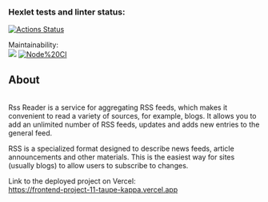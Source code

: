 ### Hexlet tests and linter status:
[![Actions Status](https://github.com/VolodiaKuz/frontend-project-11/actions/workflows/hexlet-check.yml/badge.svg)](https://github.com/VolodiaKuz/frontend-project-11/actions)

Maintainability:
<br>
<a href="https://codeclimate.com/github/VolodiaKuz/frontend-project-11/maintainability"><img src="https://api.codeclimate.com/v1/badges/bf70cb081f1e5c0ef77f/maintainability" /></a>
[![Node%20CI](https://github.com/VolodiaKuz/frontend-project-11/actions/workflows/nodejs.yml/badge.svg)](https://github.com/VolodiaKuz/frontend-project-11/actions)

## About
<br>
Rss Reader is a service for aggregating RSS feeds, which makes it convenient to read a variety of sources, for example, blogs. It allows you to add an unlimited number of RSS feeds, updates and adds new entries to the general feed.

RSS is a specialized format designed to describe news feeds, article announcements and other materials. This is the easiest way for sites (usually blogs) to allow users to subscribe to changes. 

Link to the deployed project on Vercel:
<br>
https://frontend-project-11-taupe-kappa.vercel.app
